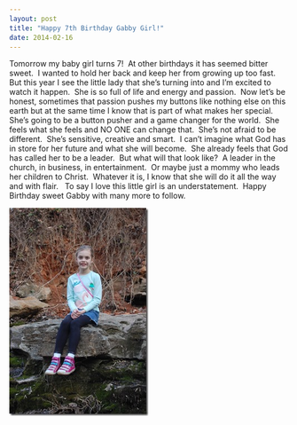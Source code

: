 ```yaml
---
layout: post
title: "Happy 7th Birthday Gabby Girl!"
date: 2014-02-16
---
```


<p>Tomorrow my baby girl turns 7!&#160; At other birthdays it has seemed bitter sweet.&#160; I wanted to hold her back and keep her from growing up too fast.&#160; But this year I see the little lady that she’s turning into and I’m excited to watch it happen.&#160; She is so full of life and energy and passion.&#160; Now let’s be honest, sometimes that passion pushes my buttons like nothing else on this earth but at the same time I know that is part of what makes her special.&#160; She’s going to be a button pusher and a game changer for the world.&#160; She feels what she feels and NO ONE can change that.&#160; She’s not afraid to be different.&#160; She’s sensitive, creative and smart.&#160; I can’t imagine what God has in store for her future and what she will become.&#160; She already feels that God has called her to be a leader.&#160; But what will that look like?&#160; A leader in the church, in business, in entertainment.&#160; Or maybe just a mommy who leads her children to Christ.&#160; Whatever it is, I know that she will do it all the way and with flair.&#160;&#160; To say I love this little girl is an understatement.&#160; Happy Birthday sweet Gabby with many more to follow.</p>  <p><a href="/assets/images/DSC_6093.jpg"><img title="DSC_6093" style="border-top: 0px; border-right: 0px; background-image: none; border-bottom: 0px; padding-top: 0px; padding-left: 0px; border-left: 0px; display: inline; padding-right: 0px" border="0" alt="DSC_6093" src="/assets/images/DSC_6093_thumb.jpg" width="251" height="375" /></a></p>
